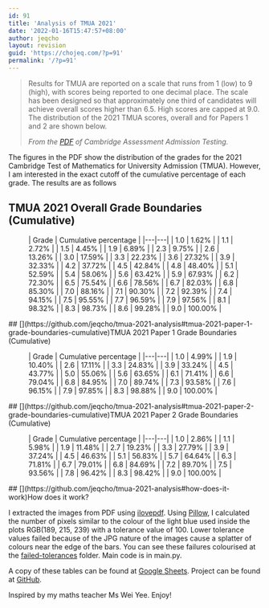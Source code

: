 ```yaml
---
id: 91
title: 'Analysis of TMUA 2021'
date: '2022-01-16T15:47:57+08:00'
author: jeqcho
layout: revision
guid: 'https://chojeq.com/?p=91'
permalink: '/?p=91'
---
```


> Results for TMUA are reported on a scale that runs from 1 (low) to 9 (high), with scores being reported to one decimal place. The scale has been designed so that approximately one third of candidates will achieve overall scores higher than 6.5. High scores are capped at 9.0. The distribution of the 2021 TMUA scores, overall and for Papers 1 and 2 are shown below.
> 
> <cite>From the [PDF](https://www.admissionstesting.org/Images/640676-tmua-explanation-of-results-2021.pdf) of Cambridge Assessment Admission Testing.</cite>

The figures in the PDF show the distribution of the grades for the 2021 Cambridge Test of Mathematics for University Admission (TMUA). However, I am interested in the exact cutoff of the cumulative percentage of each grade. The results are as follows

## [](https://github.com/jeqcho/tmua-2021-analysis#tmua-2021-overall-grade-boundaries-cumulative)TMUA 2021 Overall Grade Boundaries (Cumulative)

<figure class="wp-block-table">| Grade | Cumulative percentage |
|---|---|
| 1.0 | 1.62% |
| 1.1 | 2.72% |
| 1.5 | 4.45% |
| 1.9 | 6.89% |
| 2.3 | 9.75% |
| 2.6 | 13.26% |
| 3.0 | 17.59% |
| 3.3 | 22.23% |
| 3.6 | 27.32% |
| 3.9 | 32.33% |
| 4.2 | 37.72% |
| 4.5 | 42.84% |
| 4.8 | 48.40% |
| 5.1 | 52.59% |
| 5.4 | 58.06% |
| 5.6 | 63.42% |
| 5.9 | 67.93% |
| 6.2 | 72.30% |
| 6.5 | 75.54% |
| 6.6 | 78.56% |
| 6.7 | 82.03% |
| 6.8 | 85.30% |
| 7.0 | 88.16% |
| 7.1 | 90.30% |
| 7.2 | 92.39% |
| 7.4 | 94.15% |
| 7.5 | 95.55% |
| 7.7 | 96.59% |
| 7.9 | 97.56% |
| 8.1 | 98.32% |
| 8.3 | 98.73% |
| 8.6 | 99.28% |
| 9.0 | 100.00% |

</figure>## [](https://github.com/jeqcho/tmua-2021-analysis#tmua-2021-paper-1-grade-boundaries-cumulative)TMUA 2021 Paper 1 Grade Boundaries (Cumulative)

<figure class="wp-block-table">| Grade | Cumulative percentage |
|---|---|
| 1.0 | 4.99% |
| 1.9 | 10.40% |
| 2.6 | 17.11% |
| 3.3 | 24.83% |
| 3.9 | 33.24% |
| 4.5 | 43.77% |
| 5.0 | 55.06% |
| 5.6 | 63.65% |
| 6.1 | 71.41% |
| 6.6 | 79.04% |
| 6.8 | 84.95% |
| 7.0 | 89.74% |
| 7.3 | 93.58% |
| 7.6 | 96.15% |
| 7.9 | 97.85% |
| 8.3 | 98.88% |
| 9.0 | 100.00% |

</figure>## [](https://github.com/jeqcho/tmua-2021-analysis#tmua-2021-paper-2-grade-boundaries-cumulative)TMUA 2021 Paper 2 Grade Boundaries (Cumulative)

<figure class="wp-block-table">| Grade | Cumulative percentage |
|---|---|
| 1.0 | 2.86% |
| 1.1 | 5.98% |
| 1.9 | 11.48% |
| 2.7 | 19.23% |
| 3.3 | 27.79% |
| 3.9 | 37.24% |
| 4.5 | 46.63% |
| 5.1 | 56.83% |
| 5.7 | 64.64% |
| 6.3 | 71.81% |
| 6.7 | 79.01% |
| 6.8 | 84.69% |
| 7.2 | 89.70% |
| 7.5 | 93.56% |
| 7.8 | 96.42% |
| 8.3 | 98.42% |
| 9.0 | 100.00% |

</figure>## [](https://github.com/jeqcho/tmua-2021-analysis#how-does-it-work)How does it work?

I extracted the images from PDF using [ilovepdf](https://www.ilovepdf.com/pdf_to_jpg). Using [Pillow](https://pillow.readthedocs.io/), I calculated the number of pixels similar to the colour of the light blue used inside the plots RGB(189, 215, 239) with a tolerance value of 100. Lower tolerance values failed because of the JPG nature of the images cause a splatter of colours near the edge of the bars. You can see these failures colourised at the [failed-tolerances](https://github.com/jeqcho/tmua-2021-analysis/tree/master/failed-tolerances) folder. Main code is in main.py.

A copy of these tables can be found at [Google Sheets](https://docs.google.com/spreadsheets/d/1ZnY8dYZq8kkCk0u0HaTGAEEvxi_B9UihwGnEqcnDm8I/edit?usp=sharing). Project can be found at [GitHub](https://github.com/jeqcho/tmua-2021-analysis).

Inspired by my maths teacher Ms Wei Yee. Enjoy!